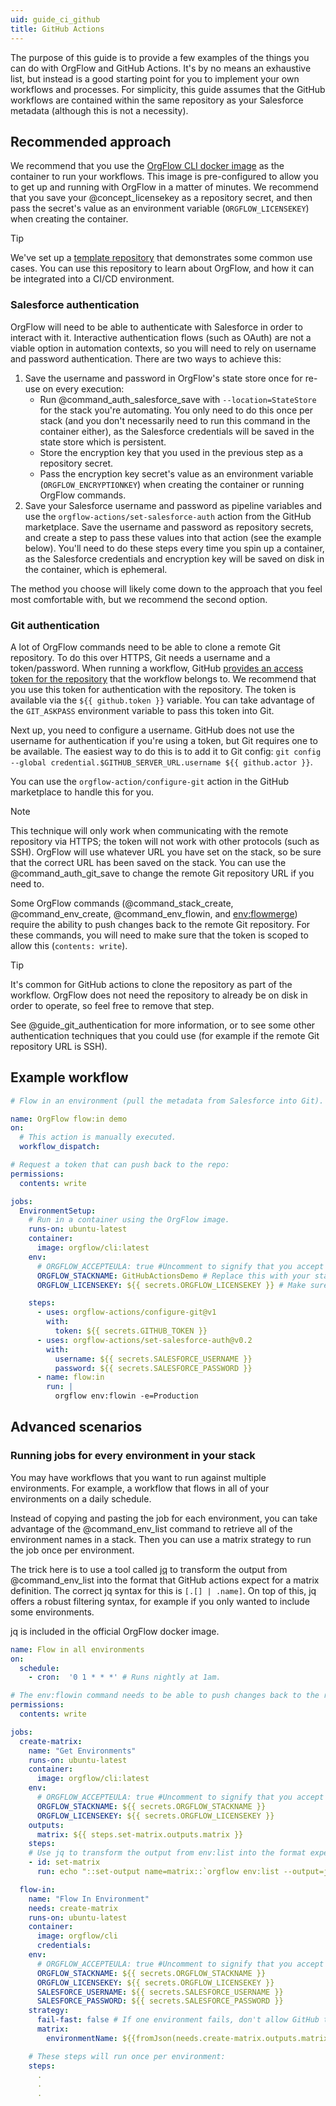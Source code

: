 ```yaml
---
uid: guide_ci_github
title: GitHub Actions
---
```


The purpose of this guide is to provide a few examples of the things you can do with OrgFlow and GitHub Actions. It's by no means an exhaustive list, but instead is a good starting point for you to implement your own workflows and processes. For simplicity, this guide assumes that the GitHub workflows are contained within the same repository as your Salesforce metadata (although this is not a necessity).

## Recommended approach

We recommend that you use the [OrgFlow CLI docker image](https://hub.docker.com/r/orgflow/cli) as the container to run your workflows. This image is pre-configured to allow you to get up and running with OrgFlow in a matter of minutes. We recommend that you save your @concept_licensekey as a repository secret, and then pass the secret's value as an environment variable (`ORGFLOW_LICENSEKEY`) when creating the container.

> [!TIP]
> We've set up a [template repository](https://github.com/OrgFlow-Actions/demo) that demonstrates some common use cases. You can use this repository to learn about OrgFlow, and how it can be integrated into a CI/CD environment.

### Salesforce authentication

OrgFlow will need to be able to authenticate with Salesforce in order to interact with it. Interactive authentication flows (such as OAuth) are not a viable option in automation contexts, so you will need to rely on username and password authentication. There are two ways to achieve this:

1. Save the username and password in OrgFlow's state store once for re-use on every execution:
   - Run @command_auth_salesforce_save with `--location=StateStore` for the stack you're automating. You only need to do this once per stack (and you don't necessarily need to run this command in the container either), as the Salesforce credentials will be saved in the state store which is persistent.
   - Store the encryption key that you used in the previous step as a repository secret.
   - Pass the encryption key secret's value as an environment variable (`ORGFLOW_ENCRYPTIONKEY`) when creating the container or running OrgFlow commands.
1. Save your Salesforce username and password as pipeline variables and use the `orgflow-actions/set-salesforce-auth` action from the GitHub marketplace. Save the username and password as repository secrets, and create a step to pass these values into that action (see the example below). You'll need to do these steps every time you spin up a container, as the Salesforce credentials and encryption key will be saved on disk in the container, which is ephemeral.

The method you choose will likely come down to the approach that you feel most comfortable with, but we recommend the second option.

### Git authentication

A lot of OrgFlow commands need to be able to clone a remote Git repository. To do this over HTTPS, Git needs a username and a token/password. When running a workflow, GitHub [provides an access token for the repository](https://docs.github.com/en/actions/reference/authentication-in-a-workflow) that the workflow belongs to. We recommend that you use this token for authentication with the repository. The token is available via the `${{ github.token }}` variable. You can take advantage of the `GIT_ASKPASS` environment variable to pass this token into Git.

Next up, you need to configure a username. GitHub does not use the username for authentication if you're using a token, but Git requires one to be available. The easiest way to do this is to add it to Git config: `git config --global credential.$GITHUB_SERVER_URL.username ${{ github.actor }}`.

You can use the `orgflow-action/configure-git` action in the GitHub marketplace to handle this for you.

>[!NOTE]
> This technique will only work when communicating with the remote repository via HTTPS; the token will not work with other protocols (such as SSH). OrgFlow will use whatever URL you have set on the stack, so be sure that the correct URL has been saved on the stack. You can use the @command_auth_git_save to change the remote Git repository URL if you need to.

Some OrgFlow commands (@command_stack_create, @command_env_create, @command_env_flowin, and [env:flowmerge](xref:command_env_flowmerge)) require the ability to push changes back to the remote Git repository. For these commands, you will need to make sure that the token is scoped to allow this (`contents: write`).

>[!TIP]
> It's common for GitHub actions to clone the repository as part of the workflow. OrgFlow does not need the repository to already be on disk in order to operate, so feel free to remove that step.

See @guide_git_authentication for more information, or to see some other authentication techniques that you could use (for example if the remote Git repository URL is SSH).

## Example workflow

```yaml
# Flow in an environment (pull the metadata from Salesforce into Git).

name: OrgFlow flow:in demo
on:
  # This action is manually executed.
  workflow_dispatch:

# Request a token that can push back to the repo:
permissions:
  contents: write

jobs:
  EnvironmentSetup:
    # Run in a container using the OrgFlow image.
    runs-on: ubuntu-latest
    container:
      image: orgflow/cli:latest
    env:
      # ORGFLOW_ACCEPTEULA: true #Uncomment to signify that you accept the End User License Agreement.
      ORGFLOW_STACKNAME: GitHubActionsDemo # Replace this with your stack name.
      ORGFLOW_LICENSEKEY: ${{ secrets.ORGFLOW_LICENSEKEY }} # Make sure to add a repository secret called ORGFLOW_LICENSEKEY with your license key in it.

    steps:
      - uses: orgflow-actions/configure-git@v1
        with:
          token: ${{ secrets.GITHUB_TOKEN }}
      - uses: orgflow-actions/set-salesforce-auth@v0.2
        with:
          username: ${{ secrets.SALESFORCE_USERNAME }}
          password: ${{ secrets.SALESFORCE_PASSWORD }}
      - name: flow:in
        run: |
          orgflow env:flowin -e=Production
```

## Advanced scenarios

### Running jobs for every environment in your stack

You may have workflows that you want to run against multiple environments. For example, a workflow that flows in all of your environments on a daily schedule.

Instead of copying and pasting the job for each environment, you can take advantage of the @command_env_list command to retrieve all of the environment names in a stack. Then you can use a matrix strategy to run the job once per environment.

The trick here is to use a tool called [jq](https://stedolan.github.io/jq/) to transform the output from @command_env_list into the format that GitHub actions expect for a matrix definition. The correct jq syntax for this is `[.[] | .name]`. On top of this, jq offers a robust filtering syntax, for example if you only wanted to include some environments.

jq is included in the official OrgFlow docker image.

```yaml
name: Flow in all environments
on:
  schedule:
    - cron:  '0 1 * * *' # Runs nightly at 1am.

# The env:flowin command needs to be able to push changes back to the repo.
permissions:
  contents: write

jobs:
  create-matrix:
    name: "Get Environments"
    runs-on: ubuntu-latest
    container:
      image: orgflow/cli:latest
    env:
      # ORGFLOW_ACCEPTEULA: true #Uncomment to signify that you accept the End User License Agreement.
      ORGFLOW_STACKNAME: ${{ secrets.ORGFLOW_STACKNAME }}
      ORGFLOW_LICENSEKEY: ${{ secrets.ORGFLOW_LICENSEKEY }}
    outputs:
      matrix: ${{ steps.set-matrix.outputs.matrix }}
    steps:
    # Use jq to transform the output from env:list into the format expected for a matrix strategy:
    - id: set-matrix
      run: echo "::set-output name=matrix::`orgflow env:list --output=json | jq '[.[] | .name]' -c`"

  flow-in:
    name: "Flow In Environment"
    needs: create-matrix
    runs-on: ubuntu-latest
    container:
      image: orgflow/cli
      credentials:
    env:
      # ORGFLOW_ACCEPTEULA: true #Uncomment to signify that you accept the End User License Agreement.
      ORGFLOW_STACKNAME: ${{ secrets.ORGFLOW_STACKNAME }}
      ORGFLOW_LICENSEKEY: ${{ secrets.ORGFLOW_LICENSEKEY }}
      SALESFORCE_USERNAME: ${{ secrets.SALESFORCE_USERNAME }}
      SALESFORCE_PASSWORD: ${{ secrets.SALESFORCE_PASSWORD }}
    strategy:
      fail-fast: false # If one environment fails, don't allow GitHub to cancel the jobs for all the rest.
      matrix:
        environmentName: ${{fromJson(needs.create-matrix.outputs.matrix)}}

    # These steps will run once per environment:
    steps:
      .
      .
      .
```
